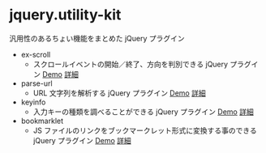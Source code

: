 jquery.utility-kit
==================

汎用性のあるちょい機能をまとめた jQuery プラグイン

- ex-scroll
	- スクロールイベントの開始／終了、方向を判別できる jQuery プラグイン [Demo](http://cyokodog.github.io/jquery.utility-kit/ex-scroll/demo.html) [詳細](http://www.cyokodog.net/blog/ex-scroll-doc/)
- parse-url
	- URL 文字列を解析する jQuery プラグイン [Demo](http://cyokodog.github.io/jquery.utility-kit/parse-url/demo.html) [詳細](http://www.cyokodog.net/blog/parse-url-doc/)
- keyinfo
	- 入力キーの種類を調べることができる jQuery プラグイン [Demo](http://cyokodog.github.io/jquery.utility-kit/keyinfo/demo.html) [詳細](http://www.cyokodog.net/blog/keyinfo-doc/)
- bookmarklet
	- JS ファイルのリンクをブックマークレット形式に変換する事のできる jQuery プラグイン [Demo](http://cyokodog.github.io/jquery.utility-kit/bookmarklet/demo.html) [詳細](http://www.cyokodog.net/blog/bookmarklet-doc/)


